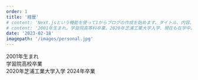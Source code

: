 ```yaml
---
order: 1
title: '経歴'
# content: 'Next.jsという機能を使って1からブログの作成を始めます。タイトル、内容、日時を表示します。'
# content: '2001年生まれ。学習院高等科卒業。2020年芝浦工業大学入学、現在も在学中。'
date: '2023-02-18'
imagepath: '/images/personal.jpg'
---
```


<!-- 2個空白+改行で改行される -->
2001年生まれ  
学習院高校卒業  
2020年芝浦工業大学入学 2024年卒業

